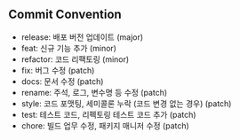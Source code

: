 ## Commit Convention

- release: 배포 버전 업데이트 (major)
- feat: 신규 기능 추가 (minor)
- refactor: 코드 리팩토링 (minor)
- fix: 버그 수정 (patch)
- docs: 문서 수정 (patch)
- rename: 주석, 로그, 변수명 등 수정 (patch)
- style: 코드 포맷팅, 세미콜론 누락 (코드 변경 없는 경우) (patch)
- test: 테스트 코드, 리펙토링 테스트 코드 추가 (patch)
- chore: 빌드 업무 수정, 패키지 매니저 수정 (patch)

<br/>